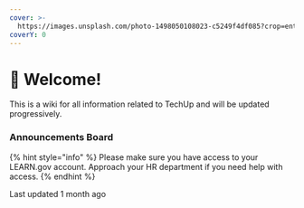 ```yaml
---
cover: >-
  https://images.unsplash.com/photo-1498050108023-c5249f4df085?crop=entropy&cs=srgb&fm=jpg&ixid=M3wxOTcwMjR8MHwxfHNlYXJjaHw2fHxjb2Rpbmd8ZW58MHx8fHwxNzIyMjEzMDkyfDA&ixlib=rb-4.0.3&q=85
coverY: 0
---
```


# 👋 Welcome!

This is a wiki for all information related to TechUp and will be updated progressively.

### Announcements Board <a href="#announcements-board" id="announcements-board"></a>

{% hint style="info" %}
Please make sure you have access to your LEARN.gov account. Approach your HR department if you need help with access.
{% endhint %}

Last updated 1 month ago
